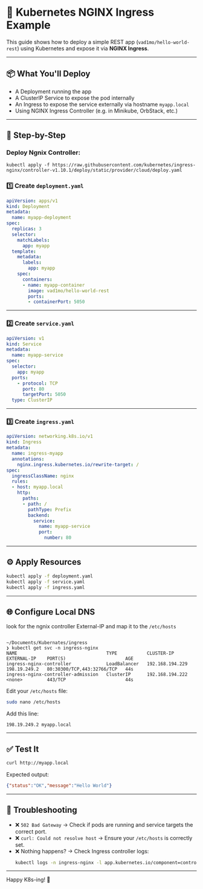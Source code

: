 
# 🚀 Kubernetes NGINX Ingress Example

This guide shows how to deploy a simple REST app (`vad1mo/hello-world-rest`) using Kubernetes and expose it via **NGINX Ingress**.

---

## 📦 What You'll Deploy

- A Deployment running the app
- A ClusterIP Service to expose the pod internally
- An Ingress to expose the service externally via hostname `myapp.local`
- Using NGINX Ingress Controller (e.g. in Minikube, OrbStack, etc.)

---

## 📝 Step-by-Step

### Deploy Ngnix Controller:
```
kubectl apply -f https://raw.githubusercontent.com/kubernetes/ingress-nginx/controller-v1.10.1/deploy/static/provider/cloud/deploy.yaml
```

### 1️⃣ Create `deployment.yaml`

```yaml
apiVersion: apps/v1
kind: Deployment
metadata:
  name: myapp-deployment
spec:
  replicas: 3
  selector:
    matchLabels:
      app: myapp
  template:
    metadata:
      labels:
        app: myapp
    spec:
      containers:
      - name: myapp-container
        image: vad1mo/hello-world-rest
        ports:
        - containerPort: 5050
```

---

### 2️⃣ Create `service.yaml`

```yaml
apiVersion: v1
kind: Service
metadata:
  name: myapp-service
spec:
  selector:
    app: myapp
  ports:
    - protocol: TCP
      port: 80
      targetPort: 5050
  type: ClusterIP
```

---

### 3️⃣ Create `ingress.yaml`

```yaml
apiVersion: networking.k8s.io/v1
kind: Ingress
metadata:
  name: ingress-myapp
  annotations:
    nginx.ingress.kubernetes.io/rewrite-target: /
spec:
  ingressClassName: nginx
  rules:
  - host: myapp.local
    http:
      paths:
      - path: /
        pathType: Prefix
        backend:
          service:
            name: myapp-service
            port:
              number: 80
```

---

## ⚙️ Apply Resources

```bash
kubectl apply -f deployment.yaml
kubectl apply -f service.yaml
kubectl apply -f ingress.yaml
```

---

## 🌐 Configure Local DNS

look for the ngnix controller External-IP and map it to the `/etc/hosts`

```

~/Documents/Kubernates/ingress
❯ kubectl get svc -n ingress-nginx
NAME                                 TYPE           CLUSTER-IP        EXTERNAL-IP    PORT(S)                      AGE
ingress-nginx-controller             LoadBalancer   192.168.194.229   198.19.249.2   80:30300/TCP,443:32766/TCP   44s
ingress-nginx-controller-admission   ClusterIP      192.168.194.222   <none>         443/TCP                      44s
```

Edit your `/etc/hosts` file:

```bash
sudo nano /etc/hosts
```

Add this line:

```
198.19.249.2 myapp.local
```

---

## ✅ Test It

```bash
curl http://myapp.local
```

Expected output:

```json
{"status":"OK","message":"Hello World"}
```

---

## 🔎 Troubleshooting

- ❌ `502 Bad Gateway` → Check if pods are running and service targets the correct port.
- ❌ `curl: Could not resolve host` → Ensure your `/etc/hosts` is correctly set.
- ❌ Nothing happens? → Check Ingress controller logs:
  ```bash
  kubectl logs -n ingress-nginx -l app.kubernetes.io/component=controller
  ```

---

Happy K8s-ing! 🐳

